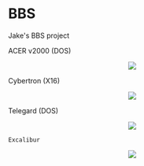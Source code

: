 # BBS
Jake's BBS project  
  
    
ACER v2000 (DOS)
<p align="center">  
<img src="https://ia803006.us.archive.org/13/items/ACER2000/acer2000_000.png">
</p>
<p align="center">
<p align="center">
  
   
    
  Cybertron (X16)
 <p align="center">  
<img src="https://ia803203.us.archive.org/26/items/pouet_83084/pouet_83084_screenshot.png">
</p>
<p align="center">
<p align="center"> 
  
  
    
  Telegard (DOS)
   <p align="center">  
<img src="https://ia902304.us.archive.org/7/items/telegard/preview.jpg">
</p>
<p align="center">
<p align="center"> 
   
   
    
    Excalibur 
   <p align="center">  
<img src="https://media.demozoo.org/screens/o/6d/30/30ed.188948.png ">
</p>
<p align="center">
<p align="center"> 
